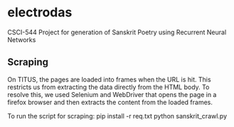 # electrodas
CSCI-544 Project for generation of Sanskrit Poetry using Recurrent Neural Networks

## Scraping
On TITUS, the pages are loaded into frames when the URL is hit. This restricts us from extracting the data directly from the HTML body. To resolve this, we used Selenium and WebDriver that opens the page in a firefox browser and then extracts the content from the loaded frames.

To run the script for scraping:
pip install -r req.txt
python sanskrit_crawl.py